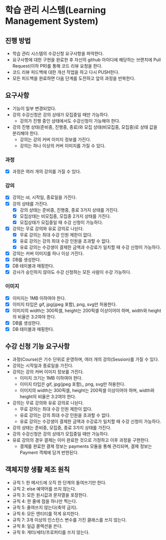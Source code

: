 # 학습 관리 시스템(Learning Management System)
## 진행 방법
* 학습 관리 시스템의 수강신청 요구사항을 파악한다.
* 요구사항에 대한 구현을 완료한 후 자신의 github 아이디에 해당하는 브랜치에 Pull Request(이하 PR)를 통해 코드 리뷰 요청을 한다.
* 코드 리뷰 피드백에 대한 개선 작업을 하고 다시 PUSH한다.
* 모든 피드백을 완료하면 다음 단계를 도전하고 앞의 과정을 반복한다.

## 요구사항
* 기능이 일부 변경되었다.
* 강의 수강신청은 강의 상태가 모집중일 때만 가능하다.
  * 강의가 진행 중인 상태에서도 수강신청이 가능해야 한다.
* 강의 진행 상태(준비중, 진행중, 종료)와 모집 상태(비모집중, 모집중)로 상태 값을 분리해야 한다.
  * 강의는 강의 커버 이미지 정보를 가진다.
  * 강의는 하나 이상의 커버 이미지를 가질 수 있다.
### 과정
* [X] 과정은 여러 개의 강의를 가질 수 있다.
### 강의
* [X] 강의는 id, 시작일, 종료일을 가진다.
* [X] 강의 상태를 가진다.
  * [X] 강의 상태는 준비중, 진행중, 종료 3가지 상태를 가진다.
  * [X] 모집상태는 비모집중, 모집중 2가지 상태를 가진다.
  * [X] 모집상태가 모집중일 때 수강 신청이 가능하다.
* [X] 강의는 무료 강의와 유료 강의로 나뉜다.
  * [X] 무료 강의는 최대 수강 인원 제한이 없다.
  * [X] 유료 강의는 강의 최대 수강 인원을 초과할 수 없다.
  * [X] 유료 강의는 수강생이 결제한 금액과 수강료가 일치할 때 수강 신청이 가능하다.
* [X] 강의는 커버 이미지를 하나 이상 가진다.
* [X] DB를 생성한다.
* [X] DB 테이블과 매핑한다.
* [X] 강사가 승인하지 않아도 수강 신청하는 모든 사람이 수강 가능하다.
### 이미지
* [X] 이미지는 1MB 이하여야 한다.
* [X] 이미지 타입은 gif, jpg(jpeg 포함), png, svg만 허용한다.
* [X] 이미지의 width는 300픽셀, height는 200픽셀 이상이어야 하며, width와 height의 비율은 3:2여야 한다.
* [X] DB를 생성한다.
* [X] DB 테이블과 매핑한다.

## 수강 신청 기능 요구사항
* 과정(Course)은 기수 단위로 운영하며, 여러 개의 강의(Session)를 가질 수 있다.
* 강의는 시작일과 종료일을 가진다.
* 강의는 강의 커버 이미지 정보를 가진다.
  * 이미지 크기는 1MB 이하여야 한다.
  * 이미지 타입은 gif, jpg(jpeg 포함),, png, svg만 허용한다.
  * 이미지의 width는 300픽셀, height는 200픽셀 이상이어야 하며, width와 height의 비율은 3:2여야 한다.
* 강의는 무료 강의와 유료 강의로 나뉜다.
  * 무료 강의는 최대 수강 인원 제한이 없다.
  * 유료 강의는 강의 최대 수강 인원을 초과할 수 없다.
  * 유료 강의는 수강생이 결제한 금액과 수강료가 일치할 때 수강 신청이 가능하다.
* 강의 상태는 준비중, 모집중, 종료 3가지 상태를 가진다.
* 강의 수강신청은 강의 상태가 모집중일 때만 가능하다.
* 유료 강의의 경우 결제는 이미 완료한 것으로 가정하고 이후 과정을 구현한다.
  * 결제를 완료한 결제 정보는 payments 모듈을 통해 관리되며, 결제 정보는 Payment 객체에 담겨 반한된다.

## 객체지향 생활 체조 원칙
* 규칙 1: 한 메서드에 오직 한 단계의 들여쓰기만 한다.
* 규칙 2: else 예약어를 쓰지 않는다.
* 규칙 3: 모든 원시값과 문자열을 포장한다.
* 규칙 4: 한 줄에 점을 하나만 찍는다.
* 규칙 5: 줄여쓰지 않는다(축약 금지).
* 규칙 6: 모든 엔티티를 작게 유지한다.
* 규칙 7: 3개 이상의 인스턴스 변수를 가진 클래스를 쓰지 않는다.
* 규칙 8: 일급 콜렉션을 쓴다.
* 규칙 9: 게터/세터/프로퍼티를 쓰지 않는다.
